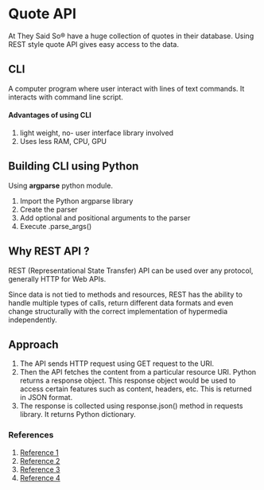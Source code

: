 # Quote API

At They Said So® have a huge collection of quotes in their database. Using REST style quote API gives easy access to the data.

## CLI

A computer program where user interact with  lines of text commands. It interacts with command line script.

#### Advantages of using CLI

1. light weight, no- user interface library involved
2. Uses less RAM, CPU, GPU

## Building CLI using Python

Using **argparse** python module.

1. Import the Python argparse library
2. Create the parser
3. Add optional and positional arguments to the parser
4. Execute .parse_args()

## Why REST API ?

REST (Representational State Transfer) API can be used over any protocol, generally HTTP for Web APIs.

Since data is not tied to methods and resources, REST has the ability to handle multiple types of calls, return different data formats and even change structurally with the correct implementation of hypermedia independently.

## Approach

1. The API sends HTTP request using GET request to the URI.
2. Then the API fetches  the content from a particular resource URI. Python returns a response object. This response object would be used to access certain features such as content, headers, etc. This is returned in JSON format.
3. The response is collected using response.json() method in  requests library. It returns Python dictionary.

### References

1. [Reference 1](https://theysaidso.com/api/)
2. [Reference 2](https://www.mulesoft.com/resources/api/what-is-rest-api-design)
3. [Reference 3](https://www.geeksforgeeks.org/command-line-option-and-argument-parsing-using-argparse-in-python/)
4. [Reference 4](https://docs.python.org/3/howto/argparse.html#id1)